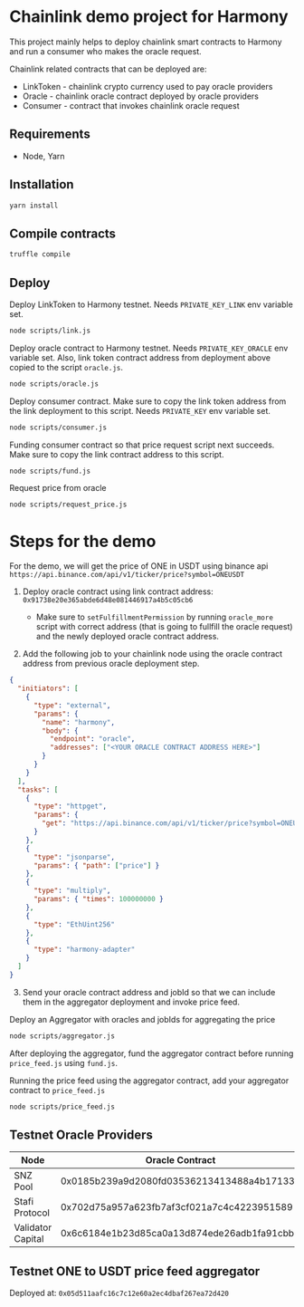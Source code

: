# Chainlink demo project for Harmony

This project mainly helps to deploy chainlink smart contracts to Harmony and run a consumer who makes the oracle request.

Chainlink related contracts that can be deployed are:

- LinkToken - chainlink crypto currency used to pay oracle providers
- Oracle - chainlink oracle contract deployed by oracle providers
- Consumer - contract that invokes chainlink oracle request

## Requirements

- Node, Yarn

## Installation

```bash
yarn install
```

## Compile contracts

```bash
truffle compile
```

## Deploy

Deploy LinkToken to Harmony testnet. Needs `PRIVATE_KEY_LINK` env variable set.

```bash
node scripts/link.js
```

Deploy oracle contract to Harmony testnet. Needs `PRIVATE_KEY_ORACLE` env variable set. Also, link token contract address from deployment above copied to the script `oracle.js`.

```bash
node scripts/oracle.js
```

Deploy consumer contract. Make sure to copy the link token address from the link deployment to this script. Needs `PRIVATE_KEY` env variable set.

```bash
node scripts/consumer.js
```

Funding consumer contract so that price request script next succeeds. Make sure to copy the link contract address to this script.

```bash
node scripts/fund.js
```

Request price from oracle

```bash
node scripts/request_price.js
```

# Steps for the demo

For the demo, we will get the price of ONE in USDT using binance api `https://api.binance.com/api/v1/ticker/price?symbol=ONEUSDT`

1. Deploy oracle contract using link contract address: `0x91738e20e365abde6d48e081446917a4b5c05cb6`
    * Make sure to `setFulfillmentPermission` by running `oracle_more` script with correct address (that is going to fullfill the oracle request) and the newly deployed oracle contract address.

2. Add the following job to your chainlink node using the oracle contract address from previous oracle deployment step.

```json
{
  "initiators": [
    {
      "type": "external",
      "params": {
        "name": "harmony",
        "body": {
          "endpoint": "oracle",
          "addresses": ["<YOUR ORACLE CONTRACT ADDRESS HERE>"]
        }
      }
    }
  ],
  "tasks": [
    {
      "type": "httpget",
      "params": {
        "get": "https://api.binance.com/api/v1/ticker/price?symbol=ONEUSDT"
      }
    },
    {
      "type": "jsonparse",
      "params": { "path": ["price"] }
    },
    {
      "type": "multiply",
      "params": { "times": 100000000 }
    },
    {
      "type": "EthUint256"
    },
    {
      "type": "harmony-adapter"
    }
  ]
}
```

3. Send your oracle contract address and jobId so that we can include them in the aggregator deployment and invoke price feed.

Deploy an Aggregator with oracles and jobIds for aggregating the price

```bash
node scripts/aggregator.js
```

After deploying the aggregator, fund the aggregator contract before running `price_feed.js` using `fund.js`.

Running the price feed using the aggregator contract, add your aggregator contract to `price_feed.js`

```bash
node scripts/price_feed.js
```

## Testnet Oracle Providers

| Node              | Oracle Contract                            | Job Id                           |
|-------------------|--------------------------------------------|----------------------------------|
| SNZ Pool          | 0x0185b239a9d2080fd03536213413488a4b171334 | cb0aa54f6b1941ca94de3c82eb5db79b |
| Stafi Protocol    | 0x702d75a957a623fb7af3cf021a7c4c4223951589 | ff5dcf90d8a94e62ab9547eb9169e473 |
| Validator Capital | 0x6c6184e1b23d85ca0a13d874ede26adb1fa91cbb | db6879bf38384f5699321db973ba07a5 |

## Testnet ONE to USDT price feed aggregator

Deployed at: `0x05d511aafc16c7c12e60a2ec4dbaf267ea72d420`